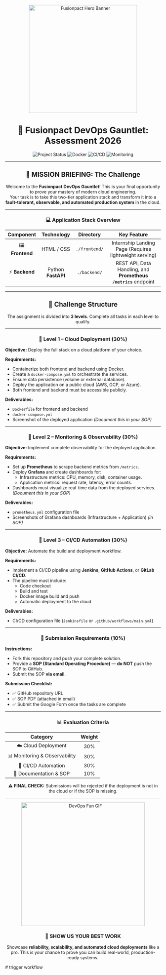 <p align="center">
  <img src="https://raw.githubusercontent.com/Fusionpact-Org/assets/main/fusionpact-hero.gif" alt="Fusionpact Hero Banner" width="350"/>
</p>

<h1 align="center">🌟 Fusionpact DevOps Gauntlet: Assessment 2026</h1>

<p align="center">
  <img src="https://img.shields.io/badge/Status-Cloud--Ready-brightgreen?style=for-the-badge&logo=googles-cloud&logoColor=white" title="Project Status"/>
  <img src="https://img.shields.io/badge/Container-Docker--Required-blue?style=for-the-badge&logo=docker&logoColor=white" title="Docker"/>
  <img src="https://img.shields.io/badge/CI/CD-Automation--Focus-red?style=for-the-badge&logo=githubactions&logoColor=white" title="CI/CD"/>
  <img src="https://img.shields.io/badge/Observability-Mandatory-yellowgreen?style=for-the-badge&logo=grafana&logoColor=white" title="Monitoring"/>
</p>

---

<h2 align="center">🎯 MISSION BRIEFING: The Challenge</h2>

<p align="center">
Welcome to the <b>Fusionpact DevOps Gauntlet</b>! This is your final opportunity to prove your mastery of modern cloud engineering.<br/>
Your task is to take this two-tier application stack and transform it into a <b>fault-tolerant, observable, and automated production system</b> in the cloud.
</p>

---

<h3 align="center">💻 Application Stack Overview</h3>

<p align="center">

| Component | Technology | Directory | Key Feature |
| :---: | :---: | :---: | :---: |
| 🖼️ **Frontend** | HTML / CSS | `./frontend/` | Internship Landing Page (Requires lightweight serving) |
| ⚡ **Backend** | Python **FastAPI** | `./backend/` | REST API, Data Handling, and **Prometheus `/metrics`** endpoint |

</p>

---

<h2 align="center">🧪 Challenge Structure</h2>

<p align="center">
The assignment is divided into <b>3 levels</b>. Complete all tasks in each level to qualify.
</p>

---

<h3 align="center">🥇 Level 1 – Cloud Deployment (30%)</h3>

**Objective:** Deploy the full stack on a cloud platform of your choice.

**Requirements:**
- Containerize both frontend and backend using Docker.
- Create a `docker-compose.yml` to orchestrate the services.
- Ensure data persistence (volume or external database).
- Deploy the application on a public cloud (AWS, GCP, or Azure).
- Both frontend and backend must be accessible publicly.

**Deliverables:**
- `Dockerfile` for frontend and backend  
- `docker-compose.yml`  
- Screenshot of the deployed application *(Document this in your SOP)*

---

<h3 align="center">🥈 Level 2 – Monitoring & Observability (30%)</h3>

**Objective:** Implement complete observability for the deployed application.

**Requirements:**
- Set up **Prometheus** to scrape backend metrics from `/metrics`.
- Deploy **Grafana** and create dashboards for:
  - Infrastructure metrics: CPU, memory, disk, container usage.
  - Application metrics: request rate, latency, error counts.
- Dashboards must visualize real-time data from the deployed services. *(Document this in your SOP)*

**Deliverables:**
- `prometheus.yml` configuration file  
- Screenshots of Grafana dashboards (Infrastructure + Application) *(in SOP)*

---

<h3 align="center">🥉 Level 3 – CI/CD Automation (30%)</h3>

**Objective:** Automate the build and deployment workflow.

**Requirements:**
- Implement a CI/CD pipeline using **Jenkins**, **GitHub Actions**, or **GitLab CI/CD**.
- The pipeline must include:
  - Code checkout  
  - Build and test  
  - Docker image build and push  
  - Automatic deployment to the cloud

**Deliverables:**
- CI/CD configuration file (`Jenkinsfile` or `.github/workflows/main.yml`)

---

<h3 align="center">📑 Submission Requirements (10%)</h3>

**Instructions:**
- Fork this repository and push your complete solution.
- Provide a **SOP (Standard Operating Procedure)** — **do NOT** push the SOP to GitHub.  
- Submit the SOP **via email**.

**Submission Checklist:**
- ✅ GitHub repository URL  
- ✅ SOP PDF (attached in email)  
- ✅ Submit the Google Form once the tasks are complete

---

<h3 align="center">📊 Evaluation Criteria</h3>

<p align="center">

| Category | Weight |
| :---: | :---: |
| ☁️ Cloud Deployment | 30% |
| 📊 Monitoring & Observability | 30% |
| 🔁 CI/CD Automation | 30% |
| 📄 Documentation & SOP | 10% |

</p>

<p align="center">
  ⚠️ <b>FINAL CHECK:</b> Submissions will be rejected if the deployment is not in the cloud or if the SOP is missing.
</p>

---

<p align="center">
  <img src="https://raw.githubusercontent.com/Fusionpact-Org/assets/main/devops-fun.gif" alt="DevOps Fun GIF" width="400"/>
</p>

<h3 align="center">🚀 SHOW US YOUR BEST WORK</h3>

<p align="center">
Showcase <b>reliability, scalability, and automated cloud deployments</b> like a pro.  
This is your chance to prove you can build real-world, production-ready systems.
</p>
# trigger workflow
